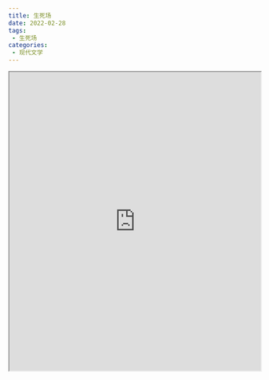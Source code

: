 ```yaml
---
title: 生死场
date: 2022-02-28
tags:
 - 生死场
categories:
 - 现代文学
---
```




<iframe src="https://study-doc.yourtools.icu/pdf/web/viewer.html?file=https://vkceyugu.cdn.bspapp.com/VKCEYUGU-e9075d72-0451-48df-afe1-d46932ae4554/863db058-1b53-45b5-9bf6-ddbf47e5c167.pdf" width="100%" height="600px"></iframe>
